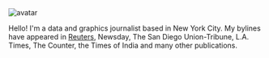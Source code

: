
<img class="avatar" src="https://avataaars.io/?avatarStyle=Circle&topType=ShortHairShortCurly&accessoriesType=Prescription02&hairColor=Black&facialHairType=Blank&clotheType=BlazerShirt&eyeType=Happy&eyebrowType=DefaultNatural&mouthType=Default&skinColor=Pale" alt="avatar">

Hello! I'm a data and graphics journalist based in New York City. My bylines have appeared in <a href="https://www.reuters.com/article/global-precious-idUSL3N273142/">Reuters</a>, Newsday, The San Diego Union-Tribune, L.A. Times, The Counter, the Times of India and many other publications.
